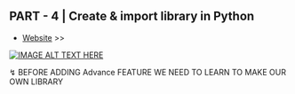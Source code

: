 ## PART - 4 |  Create & import library in Python

- [Website](https://www.codesempai.com/2021/12/build-ai-from-basic-to-advance-part-4.html) >>


[![IMAGE ALT TEXT HERE](https://blogger.googleusercontent.com/img/a/AVvXsEhc32om8iSUlP1vicUVHvPhBFzSP0yCnPlhtXs4fnSjjZCh-idnD3MxqUW94A03Wm7XPv0MKruZdZZc2RmB74lEEHB9OLLTGKhnvvIx1P0cdKNdGnOqQ7EdEWa1Fi1-eaRI9RJK-oIBOiRp_4UQmJlQQdrzq3iMWOszZEPVBlqMhs9snZGlFubJVzI2=w493-h279)](https://youtu.be/J1I4tHL6ezc)


↯ BEFORE ADDING Advance FEATURE WE NEED TO LEARN TO MAKE OUR OWN LIBRARY


